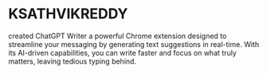 # KSATHVIKREDDY
created ChatGPT Writer a powerful Chrome extension designed to streamline your messaging by generating text suggestions in real-time. With its AI-driven capabilities, you can write faster and focus on what truly matters, leaving tedious typing behind.
